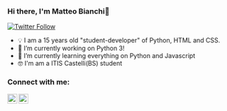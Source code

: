 


### Hi there, I'm Matteo Bianchi👋
[![Twitter Follow](https://img.shields.io/twitter/follow/MBMatteoBianchi?color=1DA1F2&logo=twitter&style=for-the-badge)](https://twitter.com/intent/follow?original_referer=https%3A%2F%2Fgithub.com%2FcodeSTACKr&screen_name=codeSTACKr)

- 💡 I am a 15 years old "student-developer" of Python, HTML and CSS.
- 🔭 I’m currently working on Python 3!
- 🌱 I’m currently learning everything on Python and Javascript 
- 🤓 I'm am a ITIS Castelli(BS) student


### Connect with me:
[<img align="left" alt="codeSTACKr | Twitter" width="22px" src="https://cdn.jsdelivr.net/npm/simple-icons@v3/icons/twitter.svg" />][twitter]
[<img align="left" alt="codeSTACKr | LinkedIn" width="22px" src="https://cdn.jsdelivr.net/npm/simple-icons@v3/icons/linkedin.svg" />][linkedin]

<br />



[twitter]: https://twitter.com/MBMatteoBianchi
[linkedin]: https://www.linkedin.com/in/matteo-bianchi-197a191b3/

